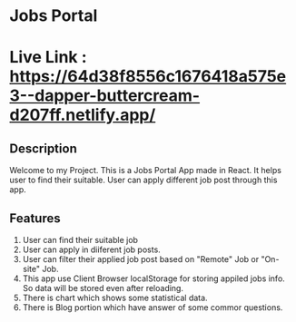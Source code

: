 # Jobs Portal

# Live Link : https://64d38f8556c1676418a575e3--dapper-buttercream-d207ff.netlify.app/
## Description
Welcome to my Project. This is a Jobs Portal App made in React. It helps user to find their suitable. User can apply
different job post through this app.

## Features
1. User can find their suitable job
2. User can apply in diiferent job posts.
3. User can filter their applied job post based on "Remote" Job or "On-site" Job.
4. This app use Client Browser localStorage for storing appiled jobs info. So data will be stored even after reloading.
3. There is chart which shows some statistical data.
4. There is Blog portion which have answer of some commor questions.